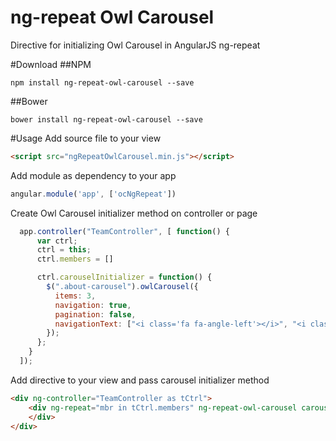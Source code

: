 # ng-repeat Owl Carousel
Directive for initializing Owl Carousel in AngularJS ng-repeat

#Download
##NPM
```shell
npm install ng-repeat-owl-carousel --save
```
##Bower
```shell
bower install ng-repeat-owl-carousel --save
```

#Usage
Add source file to your view
```html
<script src="ngRepeatOwlCarousel.min.js"></script>
```

Add module as dependency to your app
```javascript
angular.module('app', ['ocNgRepeat'])
```
Create Owl Carousel initializer method on controller or page
```javascript
  app.controller("TeamController", [ function() {
      var ctrl;
      ctrl = this;
      ctrl.members = []

      ctrl.carouselInitializer = function() {
        $(".about-carousel").owlCarousel({
          items: 3,
          navigation: true,
          pagination: false,
          navigationText: ["<i class='fa fa-angle-left'></i>", "<i class='fa fa-angle-right'></i>"]
        });
      };
    }
  ]);
```
Add directive to your view and pass carousel initializer method
```html
<div ng-controller="TeamController as tCtrl">
    <div ng-repeat="mbr in tCtrl.members" ng-repeat-owl-carousel carousel-init="tCtrl.carouselInitializer">
    </div>
</div>
```
